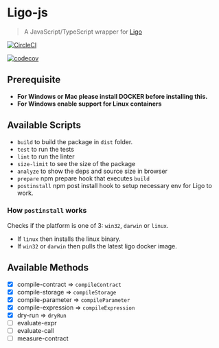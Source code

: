 # Ligo-js

> A JavaScript/TypeScript wrapper for [Ligo](https://ligolang.org/)

[![CircleCI](https://circleci.com/gh/tzConnectBerlin/ligo-js/tree/main.svg?style=svg&circle-token=24cb837cbe8ce091c59c3a77c598fc3c4bd152f8)](https://circleci.com/gh/tzConnectBerlin/ligo-js/tree/main)

[![codecov](https://codecov.io/gh/tzConnectBerlin/ligo-js/branch/main/graph/badge.svg?token=YZHWODI8VN)](https://codecov.io/gh/tzConnectBerlin/ligo-js)

## Prerequisite

- **For Windows or Mac please install DOCKER before installing this.**
- **For Windows enable support for Linux containers**

## Available Scripts

- `build` to build the package in `dist` folder.
- `test` to run the tests
- `lint` to run the linter
- `size-limit` to see the size of the package
- `analyze` to show the deps and source size in browser
- `prepare` npm prepare hook that executes `build`
- `postinstall` npm post install hook to setup necessary env for Ligo to work.

### How `postinstall` works

Checks if the platform is one of 3: `win32`, `darwin` or `linux`.

- If `linux` then installs the linux binary.
- If `win32` or `darwin` then pulls the latest ligo docker image.

## Available Methods

- [x] compile-contract => `compileContract`
- [x] compile-storage => `compileStorage`
- [x] compile-parameter => `compileParameter`
- [x] compile-expression => `compileExpression`
- [x] dry-run => `dryRun`
- [ ] evaluate-expr
- [ ] evaluate-call
- [ ] measure-contract
